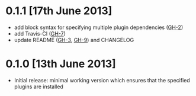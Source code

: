 
# 0.1.1 [17th June 2013]

* add block syntax for specifying multiple plugin dependencies ([GH-2](https://github.com/tknerr/vagrant-plugin-bundler/issues/2))
* add Travis-CI ([GH-7](https://github.com/tknerr/vagrant-plugin-bundler/issues/7))
* update README ([GH-3](https://github.com/tknerr/vagrant-plugin-bundler/issues/3), [GH-9](https://github.com/tknerr/vagrant-plugin-bundler/issues/9)) and CHANGELOG

# 0.1.0 [13th June 2013]

* Initial release: minimal working version which ensures that the specified plugins are installed
